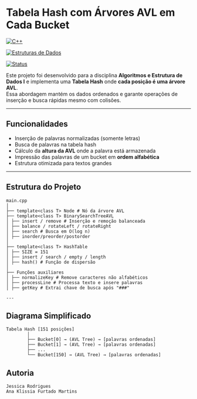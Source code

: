 # Tabela Hash com Árvores AVL em Cada Bucket

[![C++](https://img.shields.io/badge/C%2B%2B-11-blue.svg)](https://isocpp.org/)

[![Estruturas de Dados](https://img.shields.io/badge/Estruturas%20de%20Dados-AVL%20Tree-green)](#)

[![Status](https://img.shields.io/badge/Status-Concluído-success)](#)


Este projeto foi desenvolvido para a disciplina **Algoritmos e Estrutura de Dados I**  e implementa uma **Tabela Hash** onde **cada posição é uma árvore AVL**.  
Essa abordagem mantém os dados ordenados e garante operações de inserção e busca rápidas mesmo com colisões.

---

## Funcionalidades

- Inserção de palavras normalizadas (somente letras)  
- Busca de palavras na tabela hash  
- Cálculo da **altura da AVL** onde a palavra está armazenada  
- Impressão das palavras de um bucket em **ordem alfabética**  
- Estrutura otimizada para textos grandes  

---

## Estrutura do Projeto
```
main.cpp
│
├── template<class T> Node # Nó da árvore AVL
├── template<class T> BinarySearchTreeAVL
│ ├── insert / remove # Inserção e remoção balanceada
│ ├── balance / rotateLeft / rotateRight
│ ├── search # Busca em O(log n)
│ ├── inorder/preorder/postorder
│
├── template<class T> HashTable
│ ├── SIZE = 151
│ ├── insert / search / empty / length
│ ├── hash() # Função de dispersão
│
├── Funções auxiliares
│ ├── normalizeKey # Remove caracteres não alfabéticos
│ ├── processLine # Processa texto e insere palavras
│ ├── getKey # Extrai chave de busca após "###"

---
```

## Diagrama Simplificado
```
Tabela Hash [151 posições]
        │
        ├── Bucket[0] → (AVL Tree) → [palavras ordenadas]
        ├── Bucket[1] → (AVL Tree) → [palavras ordenadas]
        ├── ...
        └── Bucket[150] → (AVL Tree) → [palavras ordenadas]
```

## Autoria
```
Jessica Rodrigues
Ana Klissia Furtado Martins
```
